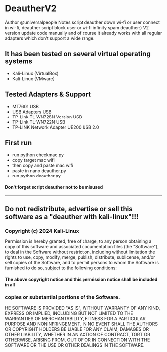 # DeautherV2

Author @universalpeople
Notes script deauther down wi-fi or user connect in wi-fi, deauther script block user or wi-fi infinity spam deauther:)
V2 version update code manually and of course it already works with all regular adapters which don't support a wide range.

## It has been tested on several virtual operating systems
- Kali-Linux (VirtualBox)
- Kali-Linux (VMware)

## Tested Adapters & Support
- MT7601 USB
- USB Adapters USB
- TP-Link TL-WN725N Version USB
- TP-Link TL-WN722N USB
- TP-LINK Network Adapter UE200 USB 2.0

## First run 
- run python checkmac.py
- copy target mac wifi
- then copy and paste mac wifi
- paste in nano deauther.py
- run python deauther.py
#### Don't forget script deauther not to be misused
______________________________________________________________________


## Do not redistribute, advertise or sell this software as a "deauther with kali-linux"!!!

### Copyright (c) 2024 Kali-Linux

Permission is hereby granted, free of charge, to any person obtaining a copy
of this software and associated documentation files (the "Software"), to deal
in the Software without restriction, including without limitation the rights
to use, copy, modify, merge, publish, distribute, sublicense, and/or sell
copies of the Software, and to permit persons to whom the Software is
furnished to do so, subject to the following conditions:

#### The above copyright notice and this permission notice shall be included in all

### copies or substantial portions of the Software.

HE SOFTWARE IS PROVIDED "AS IS", WITHOUT WARRANTY OF ANY KIND, EXPRESS OR
IMPLIED, INCLUDING BUT NOT LIMITED TO THE WARRANTIES OF MERCHANTABILITY,
FITNESS FOR A PARTICULAR PURPOSE AND NONINFRINGEMENT. IN NO EVENT SHALL THE
AUTHORS OR COPYRIGHT HOLDERS BE LIABLE FOR ANY CLAIM, DAMAGES OR OTHER
LIABILITY, WHETHER IN AN ACTION OF CONTRACT, TORT OR OTHERWISE, ARISING FROM,
OUT OF OR IN CONNECTION WITH THE SOFTWARE OR THE USE OR OTHER DEALINGS IN THE
SOFTWARE.
